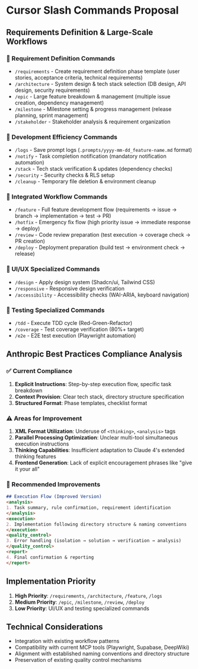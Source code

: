 # Cursor Slash Commands Proposal

## Requirements Definition & Large-Scale Workflows

### 🎯 Requirement Definition Commands
- `/requirements` - Create requirement definition phase template (user stories, acceptance criteria, technical requirements)
- `/architecture` - System design & tech stack selection (DB design, API design, security requirements)
- `/epic` - Large feature breakdown & management (multiple issue creation, dependency management)
- `/milestone` - Milestone setting & progress management (release planning, sprint management)
- `/stakeholder` - Stakeholder analysis & requirement organization

### 🔧 Development Efficiency Commands
- `/logs` - Save prompt logs (`.prompts/yyyy-mm-dd_feature-name.md` format)
- `/notify` - Task completion notification (mandatory notification automation)
- `/stack` - Tech stack verification & updates (dependency checks)
- `/security` - Security checks & RLS setup
- `/cleanup` - Temporary file deletion & environment cleanup

### 🚀 Integrated Workflow Commands
- `/feature` - Full feature development flow (requirements → issue → branch → implementation → test → PR)
- `/hotfix` - Emergency fix flow (high priority issue → immediate response → deploy)
- `/review` - Code review preparation (test execution → coverage check → PR creation)
- `/deploy` - Deployment preparation (build test → environment check → release)

### 🎨 UI/UX Specialized Commands
- `/design` - Apply design system (Shadcn/ui, Tailwind CSS)
- `/responsive` - Responsive design verification
- `/accessibility` - Accessibility checks (WAI-ARIA, keyboard navigation)

### 🧪 Testing Specialized Commands
- `/tdd` - Execute TDD cycle (Red-Green-Refactor)
- `/coverage` - Test coverage verification (80%+ target)
- `/e2e` - E2E test execution (Playwright automation)

## Anthropic Best Practices Compliance Analysis

### ✅ Current Compliance
1. **Explicit Instructions**: Step-by-step execution flow, specific task breakdown
2. **Context Provision**: Clear tech stack, directory structure specification
3. **Structured Format**: Phase templates, checklist format

### ⚠️ Areas for Improvement
1. **XML Format Utilization**: Underuse of `<thinking>`, `<analysis>` tags
2. **Parallel Processing Optimization**: Unclear multi-tool simultaneous execution instructions
3. **Thinking Capabilities**: Insufficient adaptation to Claude 4's extended thinking features
4. **Frontend Generation**: Lack of explicit encouragement phrases like "give it your all"

### 🔄 Recommended Improvements
```markdown
## Execution Flow (Improved Version)
<analysis>
1. Task summary, rule confirmation, requirement identification
</analysis>
<execution>
2. Implementation following directory structure & naming conventions
</execution>
<quality_control>
3. Error handling (isolation → solution → verification → analysis)
</quality_control>
<report>
4. Final confirmation & reporting
</report>
```

## Implementation Priority
1. **High Priority**: `/requirements`, `/architecture`, `/feature`, `/logs`
2. **Medium Priority**: `/epic`, `/milestone`, `/review`, `/deploy`
3. **Low Priority**: UI/UX and testing specialized commands

## Technical Considerations
- Integration with existing workflow patterns
- Compatibility with current MCP tools (Playwright, Supabase, DeepWiki)
- Alignment with established naming conventions and directory structure
- Preservation of existing quality control mechanisms
